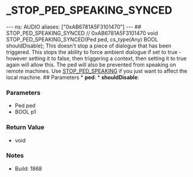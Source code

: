 # _STOP_PED_SPEAKING_SYNCED

--- ns: AUDIO aliases: ["0xAB6781A5F3101470"] --- ## STOP_PED_SPEAKING_SYNCED  // 0xAB6781A5F3101470 void STOP_PED_SPEAKING_SYNCED(Ped ped, cs_type(Any) BOOL shouldDisable);  This doesn't stop a piece of dialogue that has been triggered.  This stops the ability to force ambient dialogue if set to true - however setting it to false, then triggering a context, then setting it to true again will allow this.  The ped will also be prevented from speaking on remote machines. Use [STOP_PED_SPEAKING](#_0x9D64D7405520E3D3) if you just want to affect the local machine.   ## Parameters * **ped**: * **shouldDisable**:

### Parameters
* Ped ped
* BOOL p1

### Return Value
* void

### Notes
* Build: 1868

